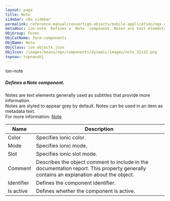 ```yaml
---
layout: page
title: Note
sidebar: c8o_sidebar
permalink: reference-manual/convertigo-objects/mobile-application/ngx-components/form-components/note/
metadesc: ion-note  Defines a  Note  component. Notes are text elements generally used as subtitles that provide more information. Notes are styled to appear gr
ObjGroup: Forms
ObjCatName: form-components
ObjName: Note
ObjClass: ion_objects.json
ObjIcon: /images/beans/ngx/components/dynamic/images/note_32x32.png
topnav: topnavobj
---
```

ion-note<br/>

##### Defines a <i>Note</i> component.<br/>
Notes are text elements generally used as subtitles that provide more information.<br/>
Notes are styled to appear grey by default. Notes can be used in an item as metadata text.<br/>
 For more information: <a href='https://ionicframework.com/docs/api/note'>Note</a>.<br/>


Name | Description 
--- | ---
Color | Specifies ionic color.
Mode | Specifies ionic mode.
Slot | Specifies ionic slot mode.
Comment | Describes the object comment to include in the documentation report.  This property generally contains an explanation about the object. 
Identifier | Defines the component identifier.  
Is active | Defines whether the component is active. 

